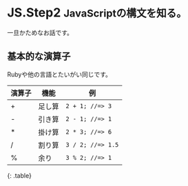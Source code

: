 JS.Step2 <small>JavaScriptの構文を知る。</small>
==========================================================

一旦かためなお話です。


基本的な演算子
----------------------------------------------------------
Rubyや他の言語とたいがい同じです。

 演算子  | 機能           | 例
---------|----------------|------------------------------
 +       | 足し算         | `2 + 1; //=> 3`
 -       | 引き算         | `2 - 1; //=> 1`
 *       | 掛け算         | `2 * 3; //=> 6`
 /       | 割り算         | `3 / 2; //=> 1.5`
 %       | 余り           | `3 % 2; //=> 1`
{: .table}






